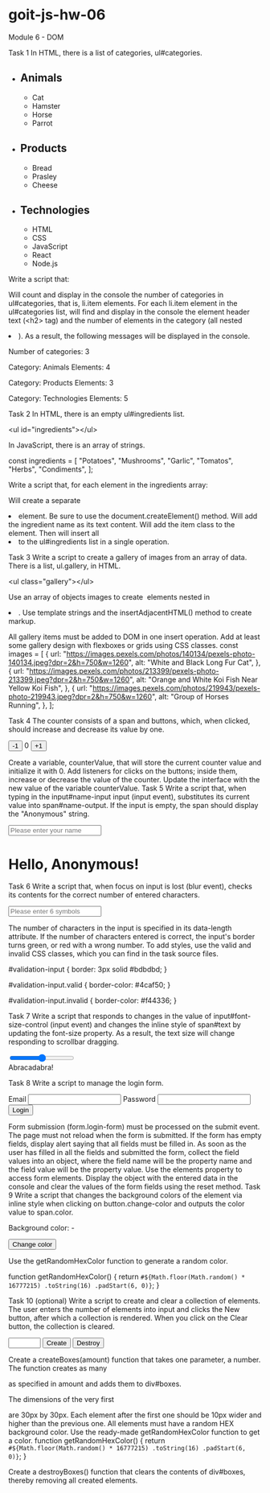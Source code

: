 # goit-js-hw-06

Module 6 - DOM

Task 1
In HTML, there is a list of categories, ul#categories.

<ul id="categories">
  <li class="item">
    <h2>Animals</h2>
    <ul>
      <li>Cat</li>
      <li>Hamster</li>
      <li>Horse</li>
      <li>Parrot</li>
    </ul>
  </li>
  <li class="item">
    <h2>Products</h2>
    <ul>
      <li>Bread</li>
      <li>Prasley</li>
      <li>Cheese</li>
    </ul>
  </li>
  <li class="item">
    <h2>Technologies</h2>
    <ul>
      <li>HTML</li>
      <li>CSS</li>
      <li>JavaScript</li>
      <li>React</li>
      <li>Node.js</li>
    </ul>
  </li>
</ul>

Write a script that:

Will count and display in the console the number of categories in ul#categories, that is, li.item elements.
For each li.item element in the ul#categories list, will find and display in the console the element header text (&#60;h2&#62; tag) and the number of elements in the category (all nested <li>).
As a result, the following messages will be displayed in the console.

Number of categories: 3

Category: Animals
Elements: 4

Category: Products
Elements: 3

Category: Technologies
Elements: 5

Task 2
In HTML, there is an empty ul#ingredients list.

&#60;ul id="ingredients"></ul&#62;

In JavaScript, there is an array of strings.

const ingredients = [
"Potatoes",
"Mushrooms",
"Garlic",
"Tomatos",
"Herbs",
"Condiments",
];

Write a script that, for each element in the ingredients array:

Will create a separate <li> element. Be sure to use the document.createElement() method.
Will add the ingredient name as its text content.
Will add the item class to the element.
Then will insert all <li> to the ul#ingredients list in a single operation.

Task 3
Write a script to create a gallery of images from an array of data. There is a list, ul.gallery, in HTML.

&#60;ul class="gallery"></ul&#62;

Use an array of objects images to create <img> elements nested in <li>. Use template strings and the insertAdjacentHTML() method to create markup.

All gallery items must be added to DOM in one insert operation.
Add at least some gallery design with flexboxes or grids using CSS classes.
const images = [
{
url: "https://images.pexels.com/photos/140134/pexels-photo-140134.jpeg?dpr=2&h=750&w=1260",
alt: "White and Black Long Fur Cat",
},
{
url: "https://images.pexels.com/photos/213399/pexels-photo-213399.jpeg?dpr=2&h=750&w=1260",
alt: "Orange and White Koi Fish Near Yellow Koi Fish",
},
{
url: "https://images.pexels.com/photos/219943/pexels-photo-219943.jpeg?dpr=2&h=750&w=1260",
alt: "Group of Horses Running",
},
];

Task 4
The counter consists of a span and buttons, which, when clicked, should increase and decrease its value by one.

<div id="counter">
  <button type="button" data-action="decrement">-1</button>
  <span id="value">0</span>
  <button type="button" data-action="increment">+1</button>
</div>

Create a variable, counterValue, that will store the current counter value and initialize it with 0.
Add listeners for clicks on the buttons; inside them, increase or decrease the value of the counter.
Update the interface with the new value of the variable counterValue.
Task 5
Write a script that, when typing in the input#name-input input (input event), substitutes its current value into span#name-output. If the input is empty, the span should display the "Anonymous" string.

<input type="text" id="name-input" placeholder="Please enter your name" />
<h1>Hello, <span id="name-output">Anonymous</span>!</h1>

Task 6
Write a script that, when focus on input is lost (blur event), checks its contents for the correct number of entered characters.

<input
  type="text"
  id="validation-input"
  data-length="6"
  placeholder="Please enter 6 symbols"
/>

The number of characters in the input is specified in its data-length attribute.
If the number of characters entered is correct, the input's border turns green, or red with a wrong number.
To add styles, use the valid and invalid CSS classes, which you can find in the task source files.

#validation-input {
border: 3px solid #bdbdbd;
}

#validation-input.valid {
border-color: #4caf50;
}

#validation-input.invalid {
border-color: #f44336;
}

Task 7
Write a script that responds to changes in the value of input#font-size-control (input event) and changes the inline style of span#text by updating the font-size property. As a result, the text size will change responding to scrollbar dragging.

<input id="font-size-control" type="range" min="16" max="96" />
<br />
<span id="text">Abracadabra!</span>

Task 8
Write a script to manage the login form.

<form class="login-form">
  <label>
    Email
    <input type="email" name="email" />
  </label>
  <label>
    Password
    <input type="password" name="password" />
  </label>
  <button type="submit">Login</button>
</form>

Form submission (form.login-form) must be processed on the submit event.
The page must not reload when the form is submitted.
If the form has empty fields, display alert saying that all fields must be filled in.
As soon as the user has filled in all the fields and submitted the form, collect the field values into an object, where the field name will be the property name and the field value will be the property value. Use the elements property to access form elements.
Display the object with the entered data in the console and clear the values of the form fields using the reset method.
Task 9
Write a script that changes the background colors of the <body> element via inline style when clicking on button.change-color and outputs the color value to span.color.

<div class="widget">
  <p>Background color: <span class="color">-</span></p>
  <button type="button" class="change-color">Change color</button>
</div>

Use the getRandomHexColor function to generate a random color.

function getRandomHexColor() {
return `#${Math.floor(Math.random() * 16777215) .toString(16) .padStart(6, 0)}`;
}

Task 10 (optional)
Write a script to create and clear a collection of elements. The user enters the number of elements into input and clicks the New button, after which a collection is rendered. When you click on the Clear button, the collection is cleared.

<div id="controls">
  <input type="number" min="1" max="100" step="1" />
  <button type="button" data-create>Create</button>
  <button type="button" data-destroy>Destroy</button>
</div>

<div id="boxes"></div>

Create a createBoxes(amount) function that takes one parameter, a number. The function creates as many <div> as specified in amount and adds them to div#boxes.

The dimensions of the very first <div> are 30px by 30px.
Each element after the first one should be 10px wider and higher than the previous one.
All elements must have a random HEX background color. Use the ready-made getRandomHexColor function to get a color.
function getRandomHexColor() {
return `#${Math.floor(Math.random() * 16777215) .toString(16) .padStart(6, 0)}`;
}

Create a destroyBoxes() function that clears the contents of div#boxes, thereby removing all created elements.

